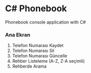 # C# Phonebook
Phonebook console application with C#

### Ana Ekran
1. Telefon Numarası Kaydet
2. Telefon Numarası Sil
3. Telefon Numarası Güncelle
4. Rehber Listeleme (A-Z, Z-A seçimli)
5. Rehberde Arama


